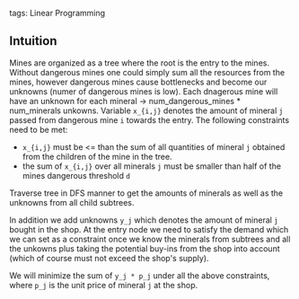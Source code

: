 tags: Linear Programming

## Intuition
Mines are organized as a tree where the root is the entry to the mines. Without dangerous mines one could simply sum all the resources from the mines, however dangerous mines cause bottlenecks and become our unknowns (numer of dangerous mines is low). Each dnagerous mine will have an unknown for each mineral -> num_dangerous_mines * num_minerals unkowns.
Variable `x_{i,j}` denotes the amount of mineral `j` passed from dangerous mine `i` towards the entry. The following constraints need to be met:
- `x_{i,j}` must be <= than the sum of all quantities of mineral `j` obtained from the children of the mine in the tree.
- the sum of `x_{i,j}` over all minerals `j` must be smaller than half of the mines dangerous threshold `d`

Traverse tree in DFS manner to get the amounts of minerals as well as the unknowns from all child subtrees.

In addition we add unknowns `y_j` which denotes the amount of mineral `j` bought in the shop. At the entry node we need to satisfy the demand which we can set as a constraint once we know the minerals from subtrees and all the unkowns plus taking the potential buy-ins from the shop into account (which of course must not exceed the shop's supply).

We will minimize the sum of `y_j * p_j` under all the above constraints, where `p_j` is the unit price of mineral `j` at the shop.
